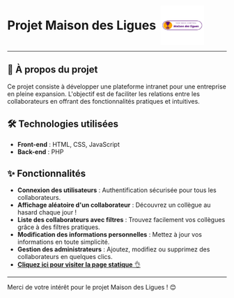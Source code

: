 <div style="display: flex; align-items: center;">
  <h1 style="margin: 0;">Projet Maison des Ligues</h1>
  <img src="favicon/Maison_des_ligues_transparent-.webp" alt="Logo du Projet" width="100" height="90" style="margin-left: 10px;">
</div>

---

## 🌟 À propos du projet

Ce projet consiste à développer une plateforme intranet pour une entreprise en pleine expansion. L'objectif est de faciliter les relations entre les collaborateurs en offrant des fonctionnalités pratiques et intuitives.

## 🛠️ Technologies utilisées

- **Front-end** : HTML, CSS, JavaScript
- **Back-end** : PHP

## ✨ Fonctionnalités

- **Connexion des utilisateurs** : Authentification sécurisée pour tous les collaborateurs.
- **Affichage aléatoire d'un collaborateur** : Découvrez un collègue au hasard chaque jour !
- **Liste des collaborateurs avec filtres** : Trouvez facilement vos collègues grâce à des filtres pratiques.
- **Modification des informations personnelles** : Mettez à jour vos informations en toute simplicité.
- **Gestion des administrateurs** : Ajoutez, modifiez ou supprimez des collaborateurs en quelques clics.
- [**Cliquez ici pour visiter la page statique** 👌](https://safidial.github.io/Projet-Maison-de-ligue-/)



---

Merci de votre intérêt pour le projet Maison des Ligues ! 😊
